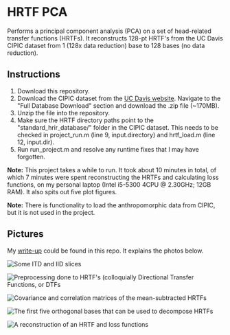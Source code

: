 # HRTF PCA

Performs a principal component analysis (PCA) on a set of head-related transfer functions (HRTFs). It reconstructs 128-pt HRTF's from the UC Davis CIPIC dataset from 1 (128x data reduction) base to 128 bases (no data reduction).

## Instructions
1. Download this repository.
2. Download the CIPIC dataset from the [UC Davis website](https://www.ece.ucdavis.edu/cipic/spatial-sound/hrtf-data/). Navigate to the "Full Database Download" section and download the .zip file (~170MB).
3. Unzip the file into the repository.
4. Make sure the HRTF directory paths point to the "standard_hrir_database/" folder in the CIPIC dataset. This needs to be checked in project_run.m (line 9, input.directory) and hrtf_load.m (line 12, input.dir).
5. Run run_project.m and resolve any runtime fixes that I may have forgotten.

**Note:** This project takes a while to run. It took about 10 minutes in total, of which 7 minutes were spent reconstructing the HRTFs and calculating loss functions, on my personal laptop (Intel i5-5300 4CPU @ 2.30GHz; 12GB RAM). It also spits out five plot figures.

**Note:** There is functionality to load the anthropomorphic data from CIPIC, but it is not used in the project.

## Pictures

My [write-up](https://github.com/alextongue/hrtf-pca/blob/master/writeup/Tung_HRTFPCA_report.pdf) could be found in this repo. It explains the photos below.

![Some ITD and IID slices](https://github.com/alextongue/hrtf-pca/blob/master/writeup/itd_iid.png?raw=true "Some ITD and IID slices")

![Preprocessing done to HRTF's (colloquially Directional Transfer Functions, or DTFs](https://github.com/alextongue/hrtf-pca/blob/master/writeup/hrtf_dtf.png?raw=true "Preprocessing done to HRTF's (colloquially Directional Transfer Functions, or DTFs")

![Covariance and correlation matrices of the mean-subtracted HRTFs](https://github.com/alextongue/hrtf-pca/blob/master/writeup/covar_corre.png?raw=true "Covariance and correlation matrices of the mean-subtracted HRTFs")

![The first five orthogonal bases that can be used to decompose HRTFs](https://github.com/alextongue/hrtf-pca/blob/master/writeup/components.png?raw=true "The first five orthogonal bases that can be used to decompose HRTFs")

![A reconstruction of an HRTF and loss functions](https://github.com/alextongue/hrtf-pca/blob/master/writeup/hrtf2_loss.png?raw=true "A reconstruction of an HRTF and loss functions")